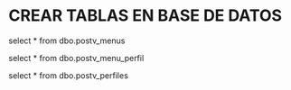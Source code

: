 # CREAR TABLAS EN BASE DE DATOS
select * from dbo.postv_menus

select * from dbo.postv_menu_perfil

select * from dbo.postv_perfiles